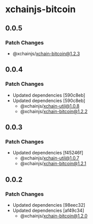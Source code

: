 # xchainjs-bitcoin

## 0.0.5

### Patch Changes

- @xchainjs/xchain-bitcoin@1.2.3

## 0.0.4

### Patch Changes

- Updated dependencies [590c8eb]
- Updated dependencies [590c8eb]
  - @xchainjs/xchain-util@1.0.8
  - @xchainjs/xchain-bitcoin@1.2.2

## 0.0.3

### Patch Changes

- Updated dependencies [f45246f]
  - @xchainjs/xchain-util@1.0.7
  - @xchainjs/xchain-bitcoin@1.2.1

## 0.0.2

### Patch Changes

- Updated dependencies [98eec32]
- Updated dependencies [af49c34]
  - @xchainjs/xchain-bitcoin@1.2.0
